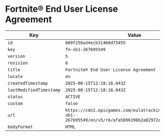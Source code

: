 # Fortnite® End User License Agreement

| Key | Value |
| --- | ----- |
| `id` | `689f258a34ecb31460d75455` |
| `key` | `fn-xb1-267695549` |
| `version` | `5` |
| `revision` | `6` |
| `title` | `Fortnite® End User License Agreement` |
| `locale` | `en` |
| `createdTimestamp` | `2025-08-15T12:18:18.043Z` |
| `lastModifiedTimestamp` | `2025-08-15T12:18:18.043Z` |
| `status` | `ACTIVE` |
| `custom` | `false` |
| `url` | `https://cdn1.epicgames.com/eulatracking-download/fn-xb1-267695549/en/v5/r6/afa5096198b2a82972a9a0cc3cd6b69a.pdf` |
| `bodyFormat` | `HTML` |

